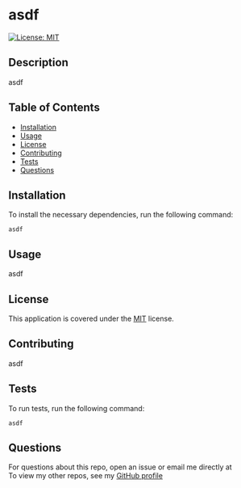 # asdf

  [![License: MIT](https://img.shields.io/badge/License-MIT-yellow.svg)](https://opensource.org/licenses/MIT)

  ## Description

  asdf

  ## Table of Contents

  * [Installation](#Installation)
  * [Usage](#Usage)
  * [License](#License)
  * [Contributing](#Contributing)
  * [Tests](#Tests)
  * [Questions](#Questions)
  
  ## Installation

  To install the necessary dependencies, run the following command:

  ~~~
  asdf
  ~~~

  ## Usage

  asdf
  
  ## License
  
  This application is covered under the [MIT](https://opensource.org/license/mit) license.

  ## Contributing
  
  asdf
  
  ## Tests
  
  To run tests, run the following command:
  
  ~~~
  asdf
  ~~~
  
  ## Questions
  
  For questions about this repo, open an issue or email me directly at <asdf><br>
  To view my other repos, see my [GitHub profile](https://github.com/asdf)

